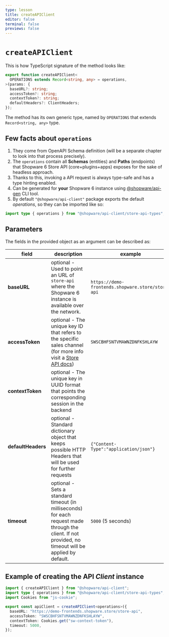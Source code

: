 ```yaml
---
type: lesson
title: createAPIClient
editor: false
terminal: false
previews: false
---
```


# `createAPIClient`

This is how TypeScript signature of the method looks like:

```ts
export function createAPIClient<
  OPERATIONS extends Record<string, any> = operations,
>(params: {
  baseURL?: string;
  accessToken?: string;
  contextToken?: string;
  defaultHeaders?: ClientHeaders;
});
```

The method has its own generic type, named by `OPERATIONS` that extends `Record<string, any>` type.

## Few facts about `operations`

1. They come from OpenAPI Schema definition (will be a separate chapter to look into that process precisely).
2. The `operations` contain all **Schemas** (entities) and **Paths** (endpoints) that Shopware 6 Store API (core+plugins+apps) exposes for the sake of headless approach.
3. Thanks to this, invoking a API request is always type-safe and has a type hinting enabled.
4. Can be generated for **your** Shopware 6 instance using [@shopware/api-gen](https://www.npmjs.com/package/@shopware/api-gen) CLI tool.
5. By default `"@shopware/api-client"` package exports the default _operations_, so they can be imported like so:

```ts
import type { operations } from "@shopware/api-client/store-api-types";
```

## Parameters

The fields in the provided object as an argument can be described as:

| field              | description                                                                                                                                                    | example                                           |
| ------------------ |----------------------------------------------------------------------------------------------------------------------------------------------------------------| ------------------------------------------------- |
| **baseURL**        | optional - Used to point an URL of `store-api` where the Shopware 6 instance is available over the network.                                                    | `https://demo-frontends.shopware.store/store-api` |
| **accessToken**    | optional - The unique key ID that refers to the specific sales channel (for more info visit a [Store API docs](https://shopware.stoplight.io/docs/store-api/)) | `SWSCBHFSNTVMAWNZDNFKSHLAYW`                      |
| **contextToken**   | optional - The unique key in UUID format that points the corresponding session in the backend                                                                  |                                                   |
| **defaultHeaders** | optional - Standard dictionary object that keeps possible HTTP Headers that will be used for further requests                                                  | `{"Content-Type":"application/json"}`             |
| **timeout**        | optional - Sets a standard timeout (in milliseconds) for each request made through the client. If not provided, no timeout will be applied by default.         | `5000` (5 seconds)                                |

## Example of creating the API _Client_ instance

```ts
import { createAPIClient } from "@shopware/api-client";
import type { operations } from "@shopware/api-client/store-api-types";
import Cookies from "js-cookie";

export const apiClient = createAPIClient<operations>({
  baseURL: "https://demo-frontends.shopware.store/store-api",
  accessToken: "SWSCBHFSNTVMAWNZDNFKSHLAYW",
  contextToken: Cookies.get("sw-context-token"),
  timeout: 5000,
});
```

